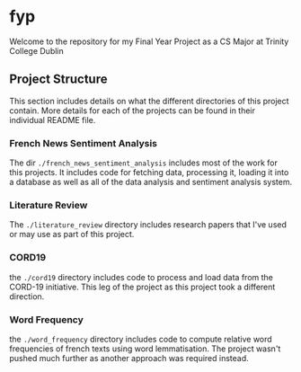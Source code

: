 # fyp

Welcome to the repository for my Final Year Project as a CS Major at Trinity College Dublin

## Project Structure

This section includes details on what the different directories of this project contain. More details for each of the projects can be found in their individual README file.

### French News Sentiment Analysis

The dir `./french_news_sentiment_analysis` includes most of the work for this projects. It includes code for fetching data, processing it, loading it into a database as well as all of the data analysis and sentiment analysis system.

### Literature Review

The `./literature_review` directory includes research papers that I've used or may use as part of this project.

### CORD19

the `./cord19` directory includes code to process and load data from the CORD-19 initiative. This leg of the project as this project took a different direction.

### Word Frequency

the `./word_frequency` directory includes code to compute relative word frequencies of french texts using word lemmatisation. The project wasn't pushed much further as another approach was required instead.
